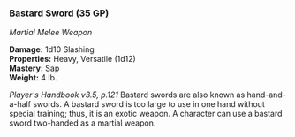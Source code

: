 ### Bastard Sword (35 GP)
*Martial Melee Weapon*  

**Damage:** 1d10 Slashing  
**Properties:** Heavy, Versatile (1d12)  
**Mastery:** Sap  
**Weight:** 4 lb.

*Player's Handbook v3.5, p.121*
Bastard swords are also known as hand-and-a-half swords. A bastard sword is too large to use in one hand without special training; thus, it is an exotic weapon. A character can use a bastard sword two-handed as a martial weapon.